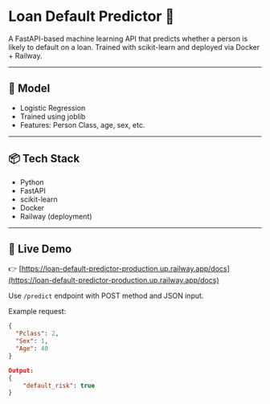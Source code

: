 # Loan Default Predictor 🚀

A FastAPI-based machine learning API that predicts whether a person is likely to default on a loan. Trained with scikit-learn and deployed via Docker + Railway.

---

## 🧠 Model

- Logistic Regression
- Trained using joblib
- Features: Person Class, age, sex, etc.

---

## 📦 Tech Stack

- Python
- FastAPI
- scikit-learn
- Docker
- Railway (deployment)

---

## 🚀 Live Demo

👉 [https://loan-default-predictor-production.up.railway.app/docs](https://loan-default-predictor-production.up.railway.app/docs)

Use `/predict` endpoint with POST method and JSON input.

Example request:

```json
{
  "Pclass": 2,
  "Sex": 1,
  "Age": 40
}

Output:
{
    "default_risk": true
}
```
